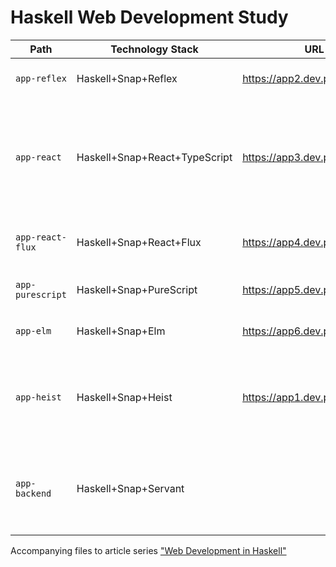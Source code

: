 # Haskell Web Development Study

| Path            | Technology Stack             | URL                            | Comment                                                    |
|-----------------|------------------------------|--------------------------------|------------------------------------------------------------|
|`app-reflex`     | Haskell+Snap+Reflex          | https://app2.dev.pollock.rocks | how webapps built now
|`app-react`      | Haskell+Snap+React+TypeScript| https://app3.dev.pollock.rocks | how webapps built now, Haskell on backend, React.Js on frontend
|`app-react-flux` | Haskell+Snap+React+Flux      | https://app4.dev.pollock.rocks | Haskell bidning to react and flux
|`app-purescript` | Haskell+Snap+PureScript      | https://app5.dev.pollock.rocks | how webapps built now
|`app-elm`        | Haskell+Snap+Elm             | https://app6.dev.pollock.rocks | how webapps built now
|`app-heist`      | Haskell+Snap+Heist           | https://app1.dev.pollock.rocks | how webapps were built before 2016 (with own backend)
|`app-backend`    | Haskell+Snap+Servant         |                                | shared backend for Reflex, Elm, React, Purescript apps


Accompanying files to article series ["Web Development in Haskell"](https://sigrlami.eu/en/content/series/web-development-in-haskell.html)
